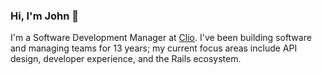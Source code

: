 ### Hi, I'm John 👋

I'm a Software Development Manager at [Clio](https://www.clio.com). I've been building software and managing teams for 13 years; my current focus areas include API design, developer experience, and the Rails ecosystem.

<!--
**jhnbrnn/jhnbrnn** is a ✨ _special_ ✨ repository because its `README.md` (this file) appears on your GitHub profile.

Here are some ideas to get you started:

- 🔭 I’m currently working on ...
- 🌱 I’m currently learning ...
- 👯 I’m looking to collaborate on ...
- 🤔 I’m looking for help with ...
- 💬 Ask me about ...
- 📫 How to reach me: ...
- 😄 Pronouns: ...
- ⚡ Fun fact: ...
-->
